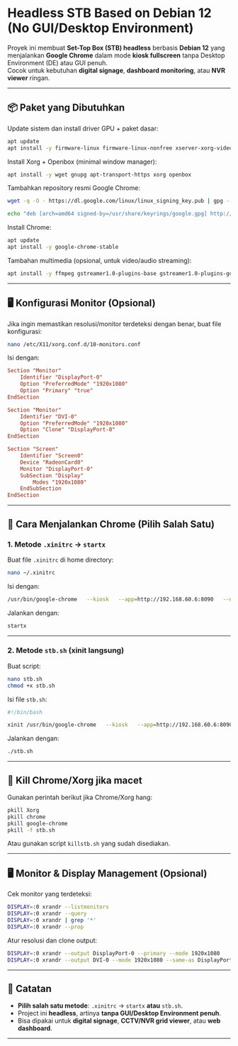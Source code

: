 # Headless STB Based on Debian 12 (No GUI/Desktop Environment)

Proyek ini membuat **Set-Top Box (STB) headless** berbasis **Debian 12** yang menjalankan **Google Chrome** dalam mode **kiosk fullscreen** tanpa Desktop Environment (DE) atau GUI penuh.  
Cocok untuk kebutuhan **digital signage**, **dashboard monitoring**, atau **NVR viewer** ringan.

---

## 📦 Paket yang Dibutuhkan

Update sistem dan install driver GPU + paket dasar:

```bash
apt update
apt install -y firmware-linux firmware-linux-nonfree xserver-xorg-video-radeon mesa-va-drivers vainfo
```

Install Xorg + Openbox (minimal window manager):

```bash
apt install -y wget gnupg apt-transport-https xorg openbox
```

Tambahkan repository resmi Google Chrome:

```bash
wget -q -O - https://dl.google.com/linux/linux_signing_key.pub | gpg --dearmor -o /usr/share/keyrings/google.gpg

echo "deb [arch=amd64 signed-by=/usr/share/keyrings/google.gpg] http://dl.google.com/linux/chrome/deb/ stable main"   | tee /etc/apt/sources.list.d/google-chrome.list
```

Install Chrome:

```bash
apt update
apt install -y google-chrome-stable
```

Tambahan multimedia (opsional, untuk video/audio streaming):

```bash
apt install -y ffmpeg gstreamer1.0-plugins-base gstreamer1.0-plugins-good gstreamer1.0-plugins-bad gstreamer1.0-plugins-ugly gstreamer1.0-libav
```

---

## 🖥️ Konfigurasi Monitor (Opsional)

Jika ingin memastikan resolusi/monitor terdeteksi dengan benar, buat file konfigurasi:

```bash
nano /etc/X11/xorg.conf.d/10-monitors.conf
```

Isi dengan:

```conf
Section "Monitor"
    Identifier "DisplayPort-0"
    Option "PreferredMode" "1920x1080"
    Option "Primary" "true"
EndSection

Section "Monitor"
    Identifier "DVI-0"
    Option "PreferredMode" "1920x1080"
    Option "Clone" "DisplayPort-0"
EndSection

Section "Screen"
    Identifier "Screen0"
    Device "RadeonCard0"
    Monitor "DisplayPort-0"
    SubSection "Display"
        Modes "1920x1080"
    EndSubSection
EndSection
```

---

## 🚀 Cara Menjalankan Chrome (Pilih Salah Satu)

### 1. Metode `.xinitrc` → `startx`

Buat file `.xinitrc` di home directory:

```bash
nano ~/.xinitrc
```

Isi dengan:

```bash
/usr/bin/google-chrome   --kiosk   --app=http://192.168.60.6:8090   --no-first-run   --disable-translate   --no-sandbox   --start-fullscreen   --window-position=0,0   --window-size=1920,1080   --force-device-scale-factor=1   --alsa-output-device=default   --autoplay-policy=no-user-gesture-required
```

Jalankan dengan:

```bash
startx
```

---

### 2. Metode `stb.sh` (xinit langsung)

Buat script:

```bash
nano stb.sh
chmod +x stb.sh
```

Isi file `stb.sh`:

```bash
#!/bin/bash

xinit /usr/bin/google-chrome   --kiosk   --app=http://192.168.60.6:8090   --no-first-run   --disable-translate   --no-sandbox   --start-fullscreen   --window-position=0,0   --window-size=1920x1080   --force-device-scale-factor=1   --alsa-output-device=default   --autoplay-policy=no-user-gesture-required
```

Jalankan dengan:

```bash
./stb.sh
```

---

## 🛑 Kill Chrome/Xorg jika macet

Gunakan perintah berikut jika Chrome/Xorg hang:

```bash
pkill Xorg
pkill chrome
pkill google-chrome
pkill -f stb.sh
```

Atau gunakan script `killstb.sh` yang sudah disediakan.

---

## 🖥️ Monitor & Display Management (Opsional)

Cek monitor yang terdeteksi:

```bash
DISPLAY=:0 xrandr --listmonitors
DISPLAY=:0 xrandr --query
DISPLAY=:0 xrandr | grep '*'
DISPLAY=:0 xrandr --prop
```

Atur resolusi dan clone output:

```bash
DISPLAY=:0 xrandr --output DisplayPort-0 --primary --mode 1920x1080
DISPLAY=:0 xrandr --output DVI-0 --mode 1920x1080 --same-as DisplayPort-0
```

---

## 📖 Catatan

- **Pilih salah satu metode**: `.xinitrc` → `startx` **atau** `stb.sh`.  
- Project ini **headless**, artinya **tanpa GUI/Desktop Environment penuh**.  
- Bisa dipakai untuk **digital signage**, **CCTV/NVR grid viewer**, atau **web dashboard**.

---
